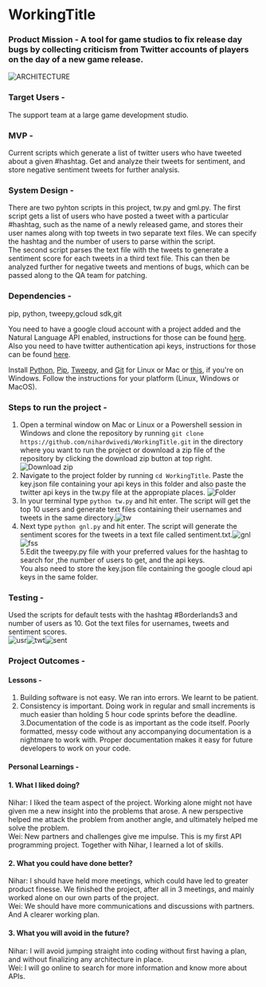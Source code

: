 # WorkingTitle
### Product Mission - A tool for game studios to fix release day bugs by collecting criticism from Twitter accounts of players on the day of a new game release. <br/>

![ARCHITECTURE](https://drive.google.com/uc?export=view&id=1w5MyFNhYvziyGwpdxZAr38DhqtP4EL3s)

### Target Users - <br/>
The support team at a large game development studio. <br/>

### MVP - <br/>
Current scripts which generate a list of twitter users who have tweeted about a given #hashtag. Get and analyze their tweets for sentiment, and store negative sentiment tweets for further analysis. <br/>

### System Design - <br/>
There are two pyhton scripts in this project, tw.py and gml.py. The first script gets a list of users who have posted a tweet with a particular #hashtag, such as the name of a newly released game, and stores their user names along with top tweets in two separate text files. We can specify the hashtag and the number of users to parse within the script.<br/>The second script parses the text file with the tweets to generate a sentiment score for each tweets in a third text file. This can then be analyzed further for negative tweets and mentions of bugs, which can be passed along to the QA team for patching.<br/>

### Dependencies - <br/>

pip, python, tweepy,gcloud sdk,git <br/>

You need to have a google cloud account with a project added and the Natural Language API enabled, instructions for those can be found [here](https://cloud.google.com/natural-language/docs/quickstarts). Also you need to have twitter authentication api keys, instructions for those can be found [here](https://tweepy.readthedocs.io/en/latest/auth_tutorial.html#auth-tutorial).<br/>

Install [Python](www.python.org), [Pip](https://pypi.org/project/pip/), [Tweepy](https://www.tweepy.org/), and [Git](https://git-scm.com/) for Linux or Mac or [this](https://gitforwindows.org/), if you're on Windows. Follow the instructions for your platform (Linux, Windows or MacOS).

### Steps to run the project - <br/>
1. Open a terminal window on Mac or Linux or a Powershell session in Windows and clone the repository by running ```git clone https://github.com/nihardwivedi/WorkingTitle.git``` in the directory where you want to run the project or download a zip file of the repository by clicking the download zip button at top right.![Download zip](https://github.com/nihardwivedi/WorkingTitle/blob/master/git_ss.jpg)<br/>
2. Navigate to the project folder by running ```cd WorkingTitle```. Paste the key.json file containing your api keys in this folder and also paste the twitter api keys in the tw.py file at the appropiate places. ![Folder](https://github.com/nihardwivedi/WorkingTitle/blob/master/f_ss.png)<br/>
3. In your terminal type ```python tw.py``` and hit enter. The script will get the top 10 users and generate text files containing their usernames and tweets in the same directory.![tw](twt.png)<br/>
4. Next type ```python gnl.py``` and hit enter. The script will generate the sentiment scores for the tweets in a text file called sentiment.txt.![gnl](sen.png)<br/>
![fss](f_ss.png)<br/>
5.Edit the tweepy.py file with your preferred values for the hashtag to search for ,the number of users to get, and the api keys.<br/>
You also need to store the key.json file containing the google cloud api keys in the same folder.

### Testing - <br/>
Used the scripts for default tests with the hashtag #Borderlands3 and number of users as 10. Got the text files for usernames, tweets and sentiment scores. <br/>
![usr](users.png)![twt](tweets.png)![sent](sentiment.png)

### Project Outcomes - <br/>
#### Lessons - <br/>
1. Building software is not easy. We ran into errors. We learnt to be patient.<br/>
2. Consistency is important. Doing work in regular and small increments is much easier than holding 5 hour code sprints before the deadline.<br/>
3.Documentation of the code is as important as the code itself. Poorly formatted, messy code without any accompanying documentation is a nightmare to work with. Proper documentation makes it easy for future developers to work on your code.<br/>

#### Personal Learnings - <br/>
#### 1. What I liked doing?<br/>
Nihar: I liked the team aspect of the project. Working alone might not have given me a new insight into the problems that arose. A new perspective helped me attack the problem from another angle, and ultimately helped me solve the problem.<br/>
Wei: New partners and challenges give me impulse. This is my first API programming project. Together with Nihar, I learned a lot of skills.<br/>

#### 2. What you could have done better?
Nihar: I should have held more meetings, which could have led to greater product finesse. We finished the project, after all in 3 meetings, and mainly worked alone on our own parts of the project.<br/>
Wei: We should have more communications and discussions with partners. And A clearer working plan.<br/>

#### 3. What you will avoid in the future?
Nihar: I will avoid jumping straight into coding without first having a plan, and without finalizing any architecture in place.<br/>
Wei: I will go online to search for more information and know more about APIs.<br/>
